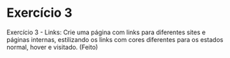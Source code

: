 # Exercício 3

Exercício 3 - Links: Crie uma página com links para diferentes sites e páginas internas, estilizando os links com cores diferentes para os estados normal, hover e visitado. (Feito)
